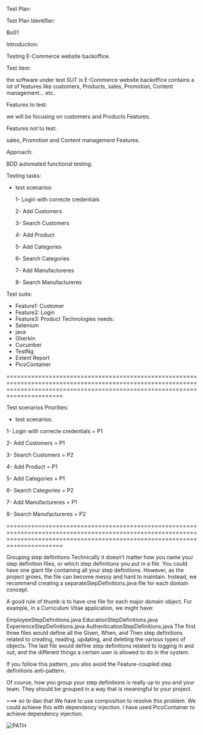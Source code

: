 Test Plan:

Test Plan Identifier: 

Bo01

Introduction: 

Testing E-Commerce website backoffice.

Test item: 

the software under test SUT is E-Commerce website backoffice contains a lot of features like customers, Products, sales, Promotion, Content management... etc.

Features to test: 

we will be focusing on customers and Products Features.

Features not to test: 

sales, Promotion and Content management Features.

Approach: 

BDD  automated functional testing.

Testing tasks: 

- test scenarios:

  1- Login with correcte credentials
  
  2- Add Customers
  
  3- Search Customers
  
  4- Add Product
  
  5- Add Categories
  
  6- Search Categories
  
  7- Add Manufactureres
  
  8- Search Manufactureres
  
Test suite: 
- Feature1: Customer
- Feature2: Login
- Feature3: Product
Technologies needs:
- Selenium
- java
- Gherkin
- Cucumber
- TestNg
- Extent Report
- PicoContainer
  
  
 ==================================================================================================================================================================================
 
 Test scenarios Priorities:
 
 - test scenarios:
   
  1- Login with correcte credentials = P1
   
  2- Add Customers = P1
  
  3- Search Customers = P2
  
  4- Add Product = P1
  
  5- Add Categories = P1
  
  6- Search Categories = P2
  
  7- Add Manufactureres = P1
  
  8- Search Manufactureres = P2
  
   
   
 ==================================================================================================================================================================================
 
 
Grouping step definitions
Technically it doesn’t matter how you name your step definition files, or which step definitions you put in a file. You could have one giant file containing all your step definitions. However, as the project grows, the file can become messy and hard to maintain. Instead, we recommend creating a separateStepDefinitions.java file for each domain concept.

A good rule of thumb is to have one file for each major domain object.
For example, in a Curriculum Vitae application, we might have:

EmployeeStepDefinitions.java
EducationStepDefinitions.java
ExperienceStepDefinitions.java
AuthenticationStepDefinitions.java
The first three files would define all the Given, When, and Then step definitions related to creating, reading, updating, and deleting the various types of objects. The last file would define step definitions related to logging in and out, and the different things a certain user is allowed to do in the system.

If you follow this pattern, you also avoid the Feature-coupled step definitions anti-pattern.

Of course, how you group your step definitions is really up to you and your team. They should be grouped in a way that is meaningful to your project.

===> so to dao that We have to use composition to resolve this problem. We could achieve this with dependency injection. I have used PicoContainer to achieve dependency injection.

![PATH](https://github.com/Mariem-ro/BDD_Cucumber_Selenium_java/assets/66451325/5c15d2a0-06bf-4375-ab8b-98c381da83b3)


